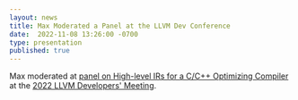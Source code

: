 ```yaml
---
layout: news
title: Max Moderated a Panel at the LLVM Dev Conference
date:  2022-11-08 13:26:00 -0700
type: presentation
published: true
---
```


Max moderated at [panel on High-level IRs for a C/C++ Optimizing Compiler](https://llvm.swoogo.com/2022devmtg/session/1093964/high-level-irs-for-a-cc++-optimizing-compiler) at the [2022 LLVM Developers' Meeting](https://llvm.swoogo.com/2022devmtg/).